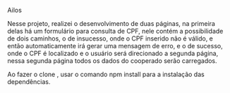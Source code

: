 Ailos

Nesse projeto, realizei o desenvolvimento de duas páginas, na primeira delas há um formulário para consulta de CPF, nele contém a possibilidade de dois caminhos, o de insucesso, onde o CPF inserido não é válido, e então automaticamente irá gerar uma mensagem de erro, e o de sucesso, onde o CPF é localizado e o usuário será direcionado a segunda página, nessa segunda página todos os dados do cooperado serão carregados.

Ao fazer o clone , usar o comando npm install para a instalação das dependências.
